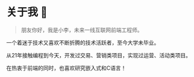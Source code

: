 # 关于我  👋

>朋友你好，我是小李，未来一线互联网前端工程师。

一个着迷于技术又喜欢不断折腾的技术活跃者，至今大学未毕业。

从21年接触编程到今天，开发过交易、营销类项目，实现过运营、活动类项目。

在热衷于前端的同时，也喜欢研究嵌入式和C语言！
